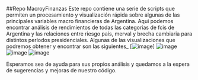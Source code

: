 ##Repo MacroyFinanzas
Este repo contiene una serie de scripts que permiten un procesamiento y visualización rápida sobre algunas de las principales variables macro financieras de Argentina. 
Aqui podemos encontrar análisis de rendimientos de todas las categorias de fcis de Argentina y las relaciones entre riesgo país, merval y brecha cambiaria para distintos períodos presidenciales.
Algunas de las visualizaciones que podremos obtener y encontrar son las siguientes_
[![image](https://github.com/rhamiro94/MacroyFinanzas/assets/49741792/80931762-ac4d-4bcf-98e5-4f9014029a54)]
![image](https://github.com/rhamiro94/MacroyFinanzas/assets/49741792/1a26f477-7b02-4db1-958e-a866926f12bc)
![image](https://github.com/rhamiro94/MacroyFinanzas/assets/49741792/2b61b5d6-1ced-4a01-81b0-911924973478)
![image](https://github.com/rhamiro94/MacroyFinanzas/assets/49741792/a58985fe-2066-4573-918b-bf988a566a71)


Esperamos sea de ayuda para sus propios análisis y quedamos a la espera de sugerencias y mejoras de nuestro código.
